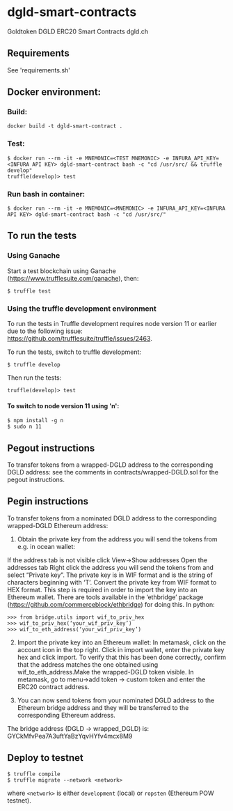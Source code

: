 # dgld-smart-contracts
Goldtoken DGLD ERC20 Smart Contracts dgld.ch

## Requirements
See 'requirements.sh'

## Docker environment:
### Build:
```
docker build -t dgld-smart-contract .

```
### Test:
```
$ docker run --rm -it -e MNEMONIC=<TEST MNEMONIC> -e INFURA_API_KEY=<INFURA API KEY> dgld-smart-contract bash -c "cd /usr/src/ && truffle develop"
truffle(develop)> test
```

### Run bash in container:
```                                                                                      
$ docker run --rm -it -e MNEMONIC=<MNEMONIC> -e INFURA_API_KEY=<INFURA API KEY> dgld-smart-contract bash -c "cd /usr/src/"
```

## To run the tests
### Using Ganache
Start a test blockchain using Ganache (https://www.trufflesuite.com/ganache), then:
```
$ truffle test
```

### Using the truffle development environment
To run the tests in Truffle development requires node version 11 or earlier due to the following issue: https://github.com/trufflesuite/truffle/issues/2463.

To run the tests, switch to truffle development:

```
$ truffle develop
```

Then run the tests:

```
truffle(develop)> test
```

#### To switch to node version 11 using 'n':
```
$ npm install -g n 
$ sudo n 11
```

## Pegout instructions
To transfer tokens from a wrapped-DGLD address to the corresponding DGLD address: see the comments in contracts/wrapped-DGLD.sol for the pegout instructions. 

## Pegin instructions 
To transfer tokens from a nominated DGLD address to the corresponding wrapped-DGLD Ethereum address:

1) Obtain the private key from the address you will send the tokens from e.g. in ocean wallet: 

If the address tab is not visible click View->Show addresses
Open the addresses tab
Right click the address you will send the tokens from and select “Private key”. The private
key is in WIF format and is the string of characters beginning with ‘T’.
Convert the private key from WIF format to HEX format. This step is required in order to
import the key into an Ethereum wallet. There are tools available in the ‘ethbridge’
package (https://github.com/commerceblock/ethbridge) for doing this. In python:

```
>>> from bridge.utils import wif_to_priv_hex
>>> wif_to_priv_hex(‘your_wif_priv_key’)
>>> wif_to_eth_address(‘your_wif_priv_key’)
```

2) Import the private key into an Ethereum wallet:
       In metamask, click on the account icon in the top right. Click in import wallet, enter the
       private key hex and click import. To verify that this has been done correctly, confirm that
       the address matches the one obtained using wif_to_eth_address.Make the wrapped-DGLD token
       visible. In metamask, go to menu->add token -> custom token and enter the ERC20 contract
       address.

3) You can now send tokens from your nominated DGLD address to the Ethereum bridge address and they
will be transferred to the corresponding Ethereum address. 

The bridge address (DGLD -> wrapped_DGLD) is:
GYCkMfvPea7A3uftYaBzYqvHYfv4mcx8M9

## Deploy to testnet

```
$ truffle compile
$ truffle migrate --network <network>
```

where ```<network>``` is either ```development``` (local) or ```ropsten``` (Ethereum POW testnet).

